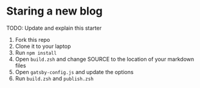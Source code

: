 # Staring a new blog

TODO: Update and explain this starter

1. Fork this repo
2. Clone it to your laptop
3. Run `npm install`
4. Open `build.zsh` and change SOURCE to the location of your markdown files
5. Open `gatsby-config.js` and update the options
6. Run `build.zsh` and `publish.zsh`
